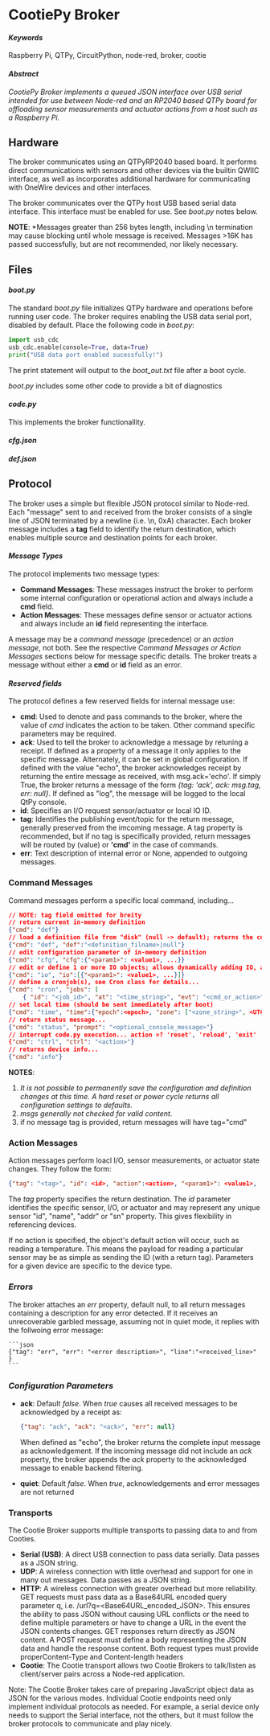 # CootiePy Broker

#### *Keywords*
Raspberry Pi, QTPy, CircuitPython, node-red, broker, cootie

#### *Abstract*

*CootiePy Broker implements a queued JSON interface over USB serial intended for use between Node-red and an RP2040 based QTPy board for offloading sensor measurements and actuator actions from a host such as a Raspberry Pi.*

## Hardware

The broker communicates using an QTPyRP2040 based board. It performs direct communications with sensors and other devices via the builtin QWIIC interface, as well as incorporates additional hardware for communicating with OneWire devices and other interfaces.

The broker communicates over the QTPy host USB based serial data interface. This interface must be enabled for use. See *boot.py* notes below.

**NOTE**: *Messages greater than 256 bytes length, including \n termination may cause blocking until whole message is received. Messages >16K has passed successfully, but are not recommended, nor likely necessary.

## Files

#### *boot.py*

The standard *boot.py* file initializes QTPy hardware and operations before running user code. The broker requires enabling the USB data serial port, disabled by default. Place the following code in *boot.py*: 

``` python
import usb_cdc
usb_cdc.enable(console=True, data=True)
print("USB data port enabled sucessfully!")
```
The print statement will output to the *boot_out.txt* file after a boot cycle.

*boot.py* includes some other code to provide a bit of diagnostics

#### *code.py*

This implements the broker functionallity.

#### *cfg.json*

#### *def.json*

## Protocol

The broker uses a simple but flexible JSON protocol similar to Node-red. Each "message" sent to and received from the broker consists of a single line of JSON terminated by a newline (i.e. \n, 0xA) character. Each broker message includes a **tag** field to identify the return destination, which enables multiple source and destination points for each broker.

#### *Message Types*

The protocol implements two message types:

* **Command Messages**: These messages instruct the broker to perform some internal configuration or operational action and always include a **cmd** field.
* **Action Messages**: These messages define sensor or actuator actions and always include an **id**
field representing the interface.

A message may be a _command message_ (precedence) or an _action message_, not both. See the respective *Command Messages or Action Messages* sections below for message specific details. The broker treats a message without either a **cmd** or **id** field as an error.

#### *Reserved fields*

The protocol defines a few reserved fields for internal message use:

* **cmd**: Used to denote and pass commands to the broker, where the value of *cmd* indicates the action to be taken. Other command specific parameters may be required.
* **ack**: Used to tell the broker to acknowledge a message by retuning a receipt. If defined as a property of a message it only applies to the specific message. Alternately, it can be set in global configuration. If defined with the value "echo", the broker acknowledges receipt by returning the entire message as received, with msg.ack='echo'. If simply True, the broker returns a message of the form _{tag: 'ack', ack: msg.tag, err: null}_. If defined as "log", the message will be logged to the local QtPy console.
* **id**: Specifies an I/O request sensor/actuator or local IO ID.   
* **tag**: Identifies the publishing event/topic for the return message, generally preserved from the imcoming message.
  A tag property is recommended, but if no tag is specifically provided, return messages will be routed by **<id>** (value) or **'cmd'** in the case of commands.
* **err**: Text description of internal error or None, appended to outgoing messages.

### Command Messages

Command messages perform a specific local command, including...

```json
// NOTE: tag field omitted for breity
// return current in-memory definition
{"cmd": "def"}
// load a definition file from "disk" (null -> default); returns the current definition
{"cmd": "def", "def":"<definition_filname>|null"}
// edit configuration parameter of in-memory definition
{"cmd": "cfg", "cfg":{"<param1>": <value1>, ...}}
// edit or define 1 or more IO objects; allows dynamically adding IO, assuming hardware support
{"cmd": "io", "io":[{"<param1>": <value1>, ...}]}  
// define a cronjob(s), see Cron class for details...
{"cmd": "cron", "jobs": [
    { "id": "<job_id>", "at": "<time_string>", "evt": "<cmd_or_action>", "n": <#_of_times_run>} }]
// set local time (should be sent immediately after boot)
{"cmd": "time", "time":{"epoch":<epoch>, "zone": ["<zone_string>", <UTC_offset>], "dst":0|1}}
// return status message...
{"cmd": "status", "prompt": "<optional_console_message>"}
// interrupt code.py execution... action =? 'reset', 'reload', 'exit'
{"cmd": "ctrl", "ctrl": "<action>"}
// returns device info...
{"cmd": "info"}

```

**NOTES**: 
1. *It is not possible to permanently save the configuration and definition changes at this time. A hard reset or power cycle returns all configuration settings to defaults.*
2. *msgs generally not checked for valid content.*
3. if no message tag is provided, return messages will have tag="cmd"

### Action Messages

Action messages perform loacl I/O, sensor measurements, or actuator state changes. They follow the form: 

```json
{"tag": "<tag>", "id": <id>, "action":<action>, "<param1>": <value1>, ...}
```

The *tag* property specifies the return destination. The *id* parameter identifies the specific sensor, I/O, or actuator and may represent any unique sensor "id", "name", "addr" or "sn" property. This gives flexibility in referencing devices.

If no action is specified, the object's default action will occur, such as reading a temperature. This means the payload for reading a particular sensor may be as simple as sending the ID (with a return tag). Parameters for a given device are specific to the device type.

### *Errors*
The broker attaches an *err* property, default null, to all return messages containing a description for any error detected. If it receives an unrecoverable garbled message, assuming not in quiet mode, it replies with the follwoing error message:

    ```json
    {"tag": "err", "err": "<error description>", "line":"<received_line>" }
    ```

### *Configuration Parameters*
* **ack**: Default *false*. When *true* causes all received messages to be acknowledged by a receipt as:

     ```json
    {"tag": "ack", "ack": "<ack>", "err": null}
    ```

    When defined as "echo", the broker returns the complete input message as acknowledgement. 
    If the incoming message did not include an *ack* property, the broker appends the *ack* property to the 
    acknowledged message to enable backend filtering.

* **quiet**: Default *false*. When *true*, acknowledgements and error messages are not returned

### Transports

The Cootie Broker supports multiple transports to passing data to and from Cooties.

  - **Serial (USB)**: A direct USB connection to pass data serially. Data passes as a JSON string.
  - **UDP**: A wireless connection with little overhead and support for one in many out messages. Data passes as a JSON string.
  - **HTTP**: A wireless connection with greater overhead but more reliability. GET requests must pass data as a Base64URL encoded query parameter q, i.e. /url?q=<Base64URL_encoded_JSON>. This ensures the ability to pass JSON without causing URL conflicts or the need to define multiple parameters or have to change a URL in the event the JSON contents changes. GET responses return directly as JSON content. A POST request must define a body representing the JSON data and handle the response content. Both request types must provide properContent-Type and Content-length headers
  - **Cootie**: The Cootie transport allows two Cootie Brokers to talk/listen as client/server pairs across a Node-red application.

Note: The Cootie Broker takes care of preparing JavaScript object data as JSON for the various modes. Individual Cootie endpoints need only implement individual protocols as needed. For example, a serial device only needs to support the Serial interface, not the others, but it must follow the broker protocols to communicate and play nicely.
